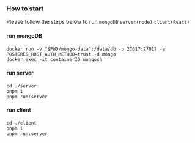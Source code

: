 

### How to start

Please follow the steps below to run `mongoDB` `server(node)` `client(React)`
#### run mongoDB
```shell
docker run -v "$PWD/mongo-data":/data/db -p 27017:27017 -e POSTGRES_HOST_AUTH_METHOD=trust -d mongo
docker exec -it containerID mongosh
```
#### run server
```
cd ./server
pnpm i
pnpm run:server
```
#### run client
```
cd ./client
pnpm i 
pnpm run:server
```